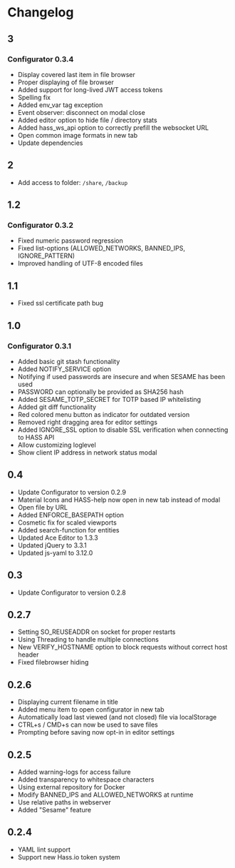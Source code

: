 # Changelog

## 3

### Configurator 0.3.4
- Display covered last item in file browser
- Proper displaying of file browser
- Added support for long-lived JWT access tokens
- Spelling fix
- Added env_var tag exception
- Event observer: disconnect on modal close
- Added editor option to hide file / directory stats
- Added hass_ws_api option to correctly prefill the websocket URL
- Open common image formats in new tab
- Update dependencies

## 2
- Add access to folder: `/share`, `/backup`

## 1.2

### Configurator 0.3.2
- Fixed numeric password regression
- Fixed list-options (ALLOWED_NETWORKS, BANNED_IPS, IGNORE_PATTERN)
- Improved handling of UTF-8 encoded files

## 1.1
- Fixed ssl certificate path bug

## 1.0

### Configurator 0.3.1
- Added basic git stash functionality
- Added NOTIFY_SERVICE option
- Notifying if used passwords are insecure and when SESAME has been used
- PASSWORD can optionally be provided as SHA256 hash
- Added SESAME_TOTP_SECRET for TOTP based IP whitelisting
- Added git diff functionality
- Red colored menu button as indicator for outdated version
- Removed right dragging area for editor settings
- Added IGNORE_SSL option to disable SSL verification when connecting to HASS API
- Allow customizing loglevel
- Show client IP address in network status modal

## 0.4
- Update Configurator to version 0.2.9
- Material Icons and HASS-help now open in new tab instead of modal
- Open file by URL
- Added ENFORCE_BASEPATH option
- Cosmetic fix for scaled viewports
- Added search-function for entities
- Updated Ace Editor to 1.3.3
- Updated jQuery to 3.3.1
- Updated js-yaml to 3.12.0

## 0.3
- Update Configurator to version 0.2.8

## 0.2.7
- Setting SO_REUSEADDR on socket for proper restarts
- Using Threading to handle multiple connections
- New VERIFY_HOSTNAME option to block requests without correct host header
- Fixed filebrowser hiding

## 0.2.6
- Displaying current filename in title
- Added menu item to open configurator in new tab
- Automatically load last viewed (and not closed) file via localStorage
- CTRL+s / CMD+s can now be used to save files
- Prompting before saving now opt-in in editor settings

## 0.2.5
- Added warning-logs for access failure
- Added transparency to whitespace characters
- Using external repository for Docker
- Modify BANNED_IPS and ALLOWED_NETWORKS at runtime
- Use relative paths in webserver
- Added "Sesame" feature

## 0.2.4
- YAML lint support
- Support new Hass.io token system
